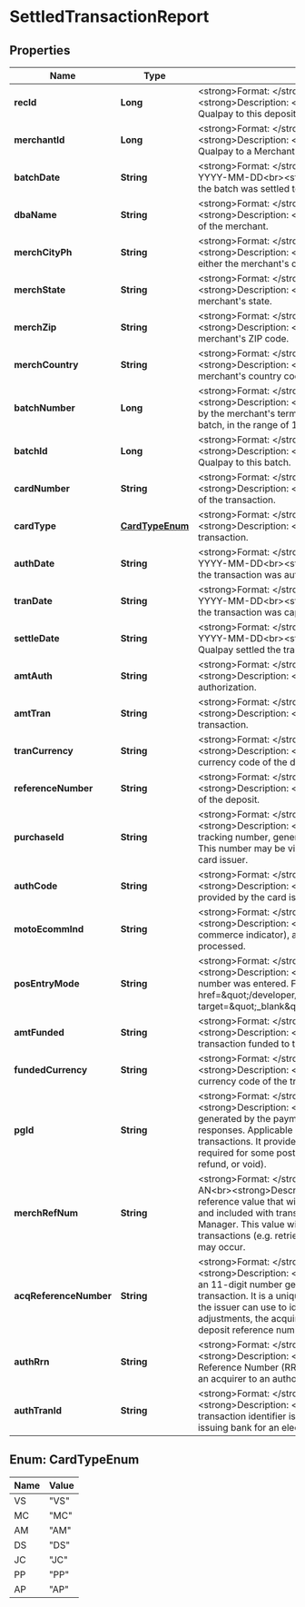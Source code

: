 
# SettledTransactionReport

## Properties
Name | Type | Description | Notes
------------ | ------------- | ------------- | -------------
**recId** | **Long** | &lt;strong&gt;Format: &lt;/strong&gt;Variable length, up to 18 N&lt;br&gt;&lt;strong&gt;Description: &lt;/strong&gt;Unique ID assigned by Qualpay to this deposit. |  [optional]
**merchantId** | **Long** | &lt;strong&gt;Format: &lt;/strong&gt;Variable length, up to 16 N&lt;br&gt;&lt;strong&gt;Description: &lt;/strong&gt;Unique ID assigned by Qualpay to a Merchant. |  [optional]
**batchDate** | **String** | &lt;strong&gt;Format: &lt;/strong&gt;Variable length, up to 10 AN, in YYYY-MM-DD&lt;br&gt;&lt;strong&gt;Description: &lt;/strong&gt;The date the batch was settled to Qualpay. |  [optional]
**dbaName** | **String** | &lt;strong&gt;Format: &lt;/strong&gt;Variable length, up to 25 AN&lt;br&gt;&lt;strong&gt;Description: &lt;/strong&gt;The doing business as name of the merchant. |  [optional]
**merchCityPh** | **String** | &lt;strong&gt;Format: &lt;/strong&gt;Variable length, up to 13 AN&lt;br&gt;&lt;strong&gt;Description: &lt;/strong&gt;Sent to the card issuer; either the merchant&#39;s city, or phone number. |  [optional]
**merchState** | **String** | &lt;strong&gt;Format: &lt;/strong&gt;Variable length, up to 3 AN&lt;br&gt;&lt;strong&gt;Description: &lt;/strong&gt;Sent to the card issuer; the merchant&#39;s state. |  [optional]
**merchZip** | **String** | &lt;strong&gt;Format: &lt;/strong&gt;Variable length, up to 10 AN&lt;br&gt;&lt;strong&gt;Description: &lt;/strong&gt;Sent to the card issuer; the merchant&#39;s ZIP code. |  [optional]
**merchCountry** | **String** | &lt;strong&gt;Format: &lt;/strong&gt;Variable length, up to 3 AN&lt;br&gt;&lt;strong&gt;Description: &lt;/strong&gt;Sent to the card issuer; the merchant&#39;s country code. |  [optional]
**batchNumber** | **Long** | &lt;strong&gt;Format: &lt;/strong&gt;Variable length, up to 3 N&lt;br&gt;&lt;strong&gt;Description: &lt;/strong&gt;A non-unique ID assigned by the merchant&#39;s terminal, POS device, or gateway for this batch, in the range of 1 - 999. |  [optional]
**batchId** | **Long** | &lt;strong&gt;Format: &lt;/strong&gt;Variable length, up to 10 N&lt;br&gt;&lt;strong&gt;Description: &lt;/strong&gt;Unique ID assigned by Qualpay to this batch. |  [optional]
**cardNumber** | **String** | &lt;strong&gt;Format: &lt;/strong&gt;Variable length, up to 16 AN&lt;br&gt;&lt;strong&gt;Description: &lt;/strong&gt;The truncated card number of the transaction. |  [optional]
**cardType** | [**CardTypeEnum**](#CardTypeEnum) | &lt;strong&gt;Format: &lt;/strong&gt;Variable length, up to 2 AN&lt;br&gt;&lt;strong&gt;Description: &lt;/strong&gt;The card brand of this transaction. |  [optional]
**authDate** | **String** | &lt;strong&gt;Format: &lt;/strong&gt;Variable length, up to 10 AN, in YYYY-MM-DD&lt;br&gt;&lt;strong&gt;Description: &lt;/strong&gt;The date the transaction was authorized by the merchant. |  [optional]
**tranDate** | **String** | &lt;strong&gt;Format: &lt;/strong&gt;Variable length, up to 10 AN, in YYYY-MM-DD&lt;br&gt;&lt;strong&gt;Description: &lt;/strong&gt;The date the transaction was captured by the merchant. |  [optional]
**settleDate** | **String** | &lt;strong&gt;Format: &lt;/strong&gt;Variable length, up to 10 AN, in YYYY-MM-DD&lt;br&gt;&lt;strong&gt;Description: &lt;/strong&gt;The date Qualpay settled the transaction with the issuer. |  [optional]
**amtAuth** | **String** | &lt;strong&gt;Format: &lt;/strong&gt;Variable length, up to 12,2 N&lt;br&gt;&lt;strong&gt;Description: &lt;/strong&gt;The amount of the original authorization. |  [optional]
**amtTran** | **String** | &lt;strong&gt;Format: &lt;/strong&gt;Variable length, up to 12,2 N&lt;br&gt;&lt;strong&gt;Description: &lt;/strong&gt;The amount of the settled transaction. |  [optional]
**tranCurrency** | **String** | &lt;strong&gt;Format: &lt;/strong&gt;Fixed length, 3 AN&lt;br&gt;&lt;strong&gt;Description: &lt;/strong&gt;The ISO 4217 numeric currency code of the dispute. |  [optional]
**referenceNumber** | **String** | &lt;strong&gt;Format: &lt;/strong&gt;Variable length, up to 23 AN&lt;br&gt;&lt;strong&gt;Description: &lt;/strong&gt;The bank reference number of the deposit. |  [optional]
**purchaseId** | **String** | &lt;strong&gt;Format: &lt;/strong&gt;Variable length, up to 25 AN&lt;br&gt;&lt;strong&gt;Description: &lt;/strong&gt;A merchant supplied tracking number, generally an invoice or purchase number. This number may be visible to the cardholder, depending on card issuer. |  [optional]
**authCode** | **String** | &lt;strong&gt;Format: &lt;/strong&gt;Fixed length, 6 AN&lt;br&gt;&lt;strong&gt;Description: &lt;/strong&gt;The authorization code provided by the card issuer when the card was approved. |  [optional]
**motoEcommInd** | **String** | &lt;strong&gt;Format: &lt;/strong&gt;Fixed length, 1 AN&lt;br&gt;&lt;strong&gt;Description: &lt;/strong&gt;The transaction ECI (e-commerce indicator), an indicatior of how the card was processed. |  [optional]
**posEntryMode** | **String** | &lt;strong&gt;Format: &lt;/strong&gt;Variable length, up to 3 AN&lt;br&gt;&lt;strong&gt;Description: &lt;/strong&gt;Indicates the way a card number was entered. For all codes, please see &lt;a href&#x3D;\&quot;/developer/api/reference#pos_entry_mode\&quot; target&#x3D;\&quot;_blank\&quot;&gt;POS Entry Modes&lt;/a&gt;. |  [optional]
**amtFunded** | **String** | &lt;strong&gt;Format: &lt;/strong&gt;Variable length, up to 12,2 N&lt;br&gt;&lt;strong&gt;Description: &lt;/strong&gt;The amount of this transaction funded to the merchant (in the funded currency). |  [optional]
**fundedCurrency** | **String** | &lt;strong&gt;Format: &lt;/strong&gt;Fixed length, 3 AN&lt;br&gt;&lt;strong&gt;Description: &lt;/strong&gt;The ISO 4217 numeric currency code of the transaction. |  [optional]
**pgId** | **String** | &lt;strong&gt;Format: &lt;/strong&gt;Fixed length, 32 AN&lt;br&gt;&lt;strong&gt;Description: &lt;/strong&gt;32-byte unique identifier generated by the payment gateway, returned in all valid responses. Applicable only to Qualpay Payment Gateway transactions. It provides a reference to the transaction and is required for some post-auth operations (e.g. capture, refund, or void). |  [optional]
**merchRefNum** | **String** | &lt;strong&gt;Format: &lt;/strong&gt;Variable length, up to 128 AN&lt;br&gt;&lt;strong&gt;Description: &lt;/strong&gt;Merchant provided reference value that will be stored with the transaction data and included with transaction data in reports within Qualpay Manager. This value will also be attached to any lifecycle transactions (e.g. retrieval requests and chargebacks) that may occur. |  [optional]
**acqReferenceNumber** | **String** | &lt;strong&gt;Format: &lt;/strong&gt;Variable length, up to 11 N&lt;br&gt;&lt;strong&gt;Description: &lt;/strong&gt;Acquirer reference number is an 11-digit number generated by the product initiating the transaction. It is a unique number that both the acquirer and the issuer can use to identify a transaction. For chargeback adjustments, the acquirer reference number is used as the deposit reference number. |  [optional]
**authRrn** | **String** | &lt;strong&gt;Format: &lt;/strong&gt;Variable length, up to 12 AN&lt;br&gt;&lt;strong&gt;Description: &lt;/strong&gt;The Authorization Retrieval Reference Number (RRN) is a unique identifier assigned by an acquirer to an authorization. |  [optional]
**authTranId** | **String** | &lt;strong&gt;Format: &lt;/strong&gt;Variable length, up to 15 AN&lt;br&gt;&lt;strong&gt;Description: &lt;/strong&gt;The Authorization transaction identifier is a unique identifier returned by the issuing bank for an electronically authorized transaction. |  [optional]


<a name="CardTypeEnum"></a>
## Enum: CardTypeEnum
Name | Value
---- | -----
VS | &quot;VS&quot;
MC | &quot;MC&quot;
AM | &quot;AM&quot;
DS | &quot;DS&quot;
JC | &quot;JC&quot;
PP | &quot;PP&quot;
AP | &quot;AP&quot;



